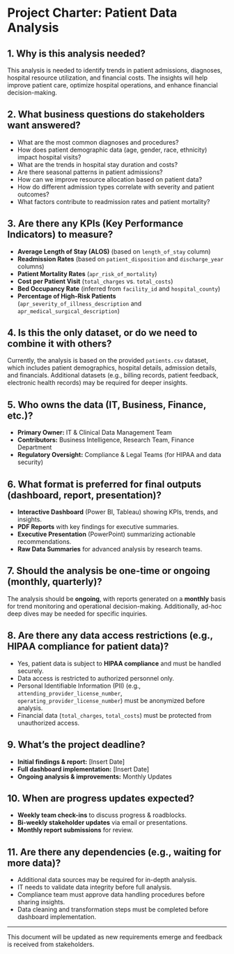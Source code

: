 # Project Charter: Patient Data Analysis

## 1. Why is this analysis needed?
This analysis is needed to identify trends in patient admissions, diagnoses, hospital resource utilization, and financial costs. The insights will help improve patient care, optimize hospital operations, and enhance financial decision-making.

## 2. What business questions do stakeholders want answered?
- What are the most common diagnoses and procedures?
- How does patient demographic data (age, gender, race, ethnicity) impact hospital visits?
- What are the trends in hospital stay duration and costs?
- Are there seasonal patterns in patient admissions?
- How can we improve resource allocation based on patient data?
- How do different admission types correlate with severity and patient outcomes?
- What factors contribute to readmission rates and patient mortality?

## 3. Are there any KPIs (Key Performance Indicators) to measure?
- **Average Length of Stay (ALOS)** (based on `length_of_stay` column)
- **Readmission Rates** (based on `patient_disposition` and `discharge_year` columns)
- **Patient Mortality Rates** (`apr_risk_of_mortality`)
- **Cost per Patient Visit** (`total_charges` vs. `total_costs`)
- **Bed Occupancy Rate** (inferred from `facility_id` and `hospital_county`)
- **Percentage of High-Risk Patients** (`apr_severity_of_illness_description` and `apr_medical_surgical_description`)

## 4. Is this the only dataset, or do we need to combine it with others?
Currently, the analysis is based on the provided `patients.csv` dataset, which includes patient demographics, hospital details, admission details, and financials. Additional datasets (e.g., billing records, patient feedback, electronic health records) may be required for deeper insights.

## 5. Who owns the data (IT, Business, Finance, etc.)?
- **Primary Owner:** IT & Clinical Data Management Team
- **Contributors:** Business Intelligence, Research Team, Finance Department
- **Regulatory Oversight:** Compliance & Legal Teams (for HIPAA and data security)

## 6. What format is preferred for final outputs (dashboard, report, presentation)?
- **Interactive Dashboard** (Power BI, Tableau) showing KPIs, trends, and insights.
- **PDF Reports** with key findings for executive summaries.
- **Executive Presentation** (PowerPoint) summarizing actionable recommendations.
- **Raw Data Summaries** for advanced analysis by research teams.

## 7. Should the analysis be one-time or ongoing (monthly, quarterly)?
The analysis should be **ongoing**, with reports generated on a **monthly** basis for trend monitoring and operational decision-making. Additionally, ad-hoc deep dives may be needed for specific inquiries.

## 8. Are there any data access restrictions (e.g., HIPAA compliance for patient data)?
- Yes, patient data is subject to **HIPAA compliance** and must be handled securely.
- Data access is restricted to authorized personnel only.
- Personal Identifiable Information (PII) (e.g., `attending_provider_license_number`, `operating_provider_license_number`) must be anonymized before analysis.
- Financial data (`total_charges`, `total_costs`) must be protected from unauthorized access.

## 9. What’s the project deadline?
- **Initial findings & report:** [Insert Date]
- **Full dashboard implementation:** [Insert Date]
- **Ongoing analysis & improvements:** Monthly Updates

## 10. When are progress updates expected?
- **Weekly team check-ins** to discuss progress & roadblocks.
- **Bi-weekly stakeholder updates** via email or presentations.
- **Monthly report submissions** for review.

## 11. Are there any dependencies (e.g., waiting for more data)?
- Additional data sources may be required for in-depth analysis.
- IT needs to validate data integrity before full analysis.
- Compliance team must approve data handling procedures before sharing insights.
- Data cleaning and transformation steps must be completed before dashboard implementation.

---
This document will be updated as new requirements emerge and feedback is received from stakeholders.
